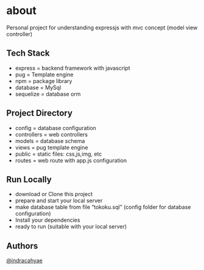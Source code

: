 # about
Personal project for understanding expressjs with mvc concept (model view controller)

## Tech Stack
- express = backend framework with javascript
- pug = Template engine
- npm = package library
- database = MySql
- sequelize = database orm

## Project Directory
- config = database configuration
- controllers = web controllers
- models = database schema
- views = pug template engine
- public = static files: css,js,img, etc
- routes = web route with app.js configuration

## Run Locally
- download or Clone this project
- prepare and start your local server
- make database table from file “tokoku.sql” (config folder for database configuration)
- Install your dependencies
- ready to run (suitable with your local server)

## Authors
[@indracahyae](https://www.github.com/indracahyae)
